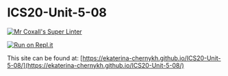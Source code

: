# ICS20-Unit-5-08

[![Mr Coxall's Super Linter](https://github.com/ekaterina-chernykh/ICS20-Unit-5-08/workflows/Mr%20Coxall's%20Super%20Linter/badge.svg)](https://github.com/ekaterina-chernykh/ICS20-Unit-5-08/actions)

[![Run on Repl.it](https://repl.it/badge/github/ekaterina-chernykh/ICS20-Unit-5-08)](https://repl.it/github/ekaterina-chernykh/ICS20-Unit-5-08)

This site can be found at: [https://ekaterina-chernykh.github.io/ICS20-Unit-5-08/](https://ekaterina-chernykh.github.io/ICS20-Unit-5-08/)
